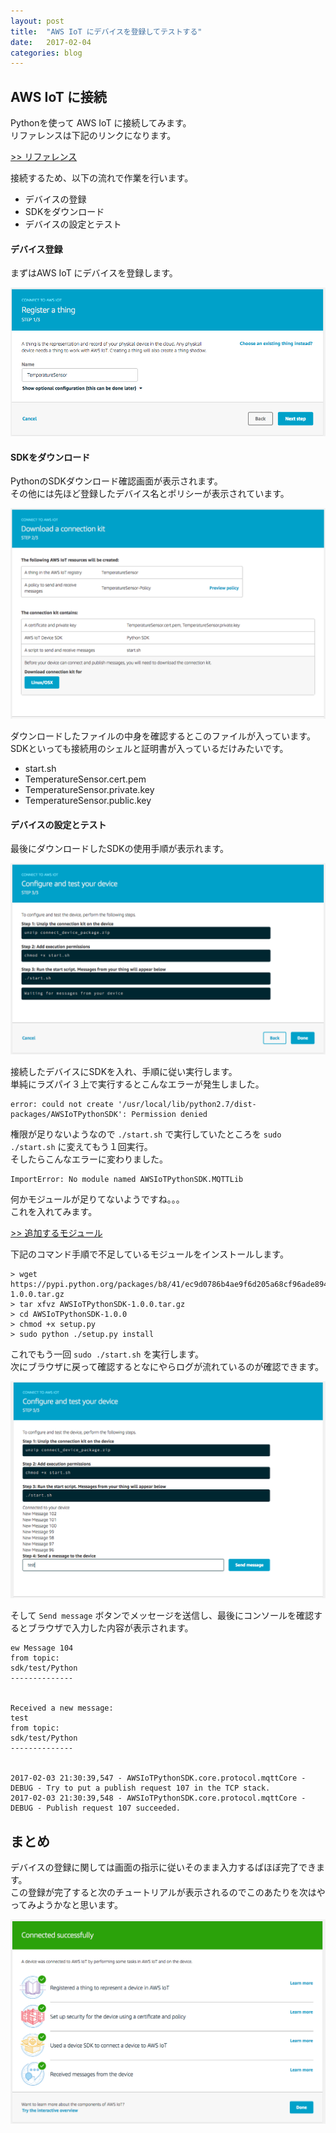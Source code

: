 ```yaml
---
layout: post
title:  "AWS IoT にデバイスを登録してテストする"
date:   2017-02-04
categories: blog
---
```


## AWS IoT に接続

Pythonを使って AWS IoT に接続してみます。  
リファレンスは下記のリンクになります。

[>> リファレンス](https://ap-northeast-1.console.aws.amazon.com/iotv2/home?region=ap-northeast-1#/connectdevice/)

接続するため、以下の流れで作業を行います。

- デバイスの登録
- SDKをダウンロード
- デバイスの設定とテスト

#### デバイス登録

まずはAWS IoT にデバイスを登録します。

![デバイス登録の画面](/images/2017-02-04-connect-step1.png)

#### SDKをダウンロード

PythonのSDKダウンロード確認画面が表示されます。  
その他には先ほど登録したデバイス名とポリシーが表示されています。

![SDKをダウンロード](/images/2017-02-04-connect-step2.png)

ダウンロードしたファイルの中身を確認するとこのファイルが入っています。  
SDKといっても接続用のシェルと証明書が入っているだけみたいです。

- start.sh
- TemperatureSensor.cert.pem
- TemperatureSensor.private.key
- TemperatureSensor.public.key

#### デバイスの設定とテスト

最後にダウンロードしたSDKの使用手順が表示れます。

![デバイスの設定とテスト](/images/2017-02-04-connect-step3.png)

接続したデバイスにSDKを入れ、手順に従い実行します。  
単純にラズパイ３上で実行するとこんなエラーが発生しました。

```
error: could not create '/usr/local/lib/python2.7/dist-packages/AWSIoTPythonSDK': Permission denied
```

権限が足りないようなので `./start.sh` で実行していたところを `sudo ./start.sh` に変えてもう１回実行。  
そしたらこんなエラーに変わりました。

```
ImportError: No module named AWSIoTPythonSDK.MQTTLib
```

何かモジュールが足りてないようですね。。。  
これを入れてみます。

[>> 追加するモジュール](https://pypi.python.org/pypi/AWSIoTPythonSDK/1.0.0)

下記のコマンド手順で不足しているモジュールをインストールします。

```
> wget https://pypi.python.org/packages/b8/41/ec9d0786b4ae9f6d205a68cf96ade89414337ebaabb88740f02477d840fa/AWSIoTPythonSDK-1.0.0.tar.gz
> tar xfvz AWSIoTPythonSDK-1.0.0.tar.gz
> cd AWSIoTPythonSDK-1.0.0
> chmod +x setup.py
> sudo python ./setup.py install
```

これでもう一回 `sudo ./start.sh` を実行します。  
次にブラウザに戻って確認するとなにやらログが流れているのが確認できます。

![登録確認](/images/2017-02-04-connect-send-message.png)

そして `Send message` ボタンでメッセージを送信し、最後にコンソールを確認するとブラウザで入力した内容が表示されます。

```
ew Message 104
from topic:
sdk/test/Python
--------------


Received a new message:
test
from topic:
sdk/test/Python
--------------


2017-02-03 21:30:39,547 - AWSIoTPythonSDK.core.protocol.mqttCore - DEBUG - Try to put a publish request 107 in the TCP stack.
2017-02-03 21:30:39,548 - AWSIoTPythonSDK.core.protocol.mqttCore - DEBUG - Publish request 107 succeeded.
```

## まとめ

デバイスの登録に関しては画面の指示に従いそのまま入力するばほぼ完了できます。  
この登録が完了すると次のチュートリアルが表示されるのでこのあたりを次はやってみようかなと思います。

![次のチュートリアル](/images/2017-02-04-connect-next.png)
